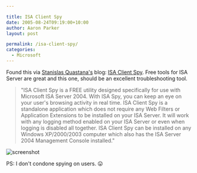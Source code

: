 ```yaml
---

title: ISA Client Spy
date: 2005-08-24T09:19:00+10:00
author: Aaron Parker
layout: post

permalink: /isa-client-spy/
categories:
  - Microsoft
---
```

Found this via [Stanislas Quastana's](http://blogs.msdn.com/squasta/archive/2005/08/22/454608.aspx) blog: [ISA Client Spy](http://www.isaservertools.com/ISAClientSpy). Free tools for ISA Server are great and this one, should be an excellent troubleshooting tool.

>"ISA Client Spy is a FREE utility designed specifically for use with Microsoft ISA Server 2004. With ISA Spy, you can keep an eye on your user's browsing activity in real time. ISA Client Spy is a standalone application which does not require any Web Filters or Application Extensions to be installed on your ISA Server. It will work with any logging method enabled on your ISA Server or even when logging is disabled all together. ISA Client Spy can be installed on any Windows XP/2000/2003 computer which also has the ISA Server 2004 Management Console installed."

![screenshot](http://www.isaservertools.com/ISAClientSpy/images/screenshot_full.JPG)

PS: I don't condone spying on users. 😛
